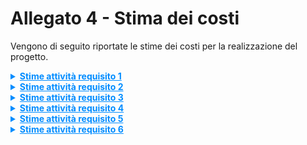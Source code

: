 
# Allegato 4 - Stima dei costi


Vengono di seguito riportate le stime dei costi per la realizzazione del progetto.

<details>
<summary markdown='span' style="cursor: pointer; text-decoration:underline; color:#008CFF;">
    <strong>Stime attività requisito 1</strong>
</summary>

**Attività 1.1** Creazione struttura repository Git e progetto sbt

| Stime   | Luca Cantagallo | Daniel Capannini | Developer | Media | Mediana | 3 point method |
| ------- |-----------------|------------------|-----------|-------|---------|----------------|
| Round 1 | 4               | 5                | 5         | 4,66  | 5       | 5,00           |
| Round 2 | 5               | 5                | 5         | 5,00  | 5,00    | 5,00           |

| Unità di misura   | Unità |
| ----------------- |-------|
| Risorse assegnate | 2     |
| Durata stimata    | 3     |

**Attività 1.2** Inizializzazione directory di lavoro (`src`, `resources`, `test`)

| Stime   | Luca Cantagallo | Daniel Capannini | Developer | Media | Mediana | 3 point method |
| ------- | ------------ |------------------|-----------|-------|---------|---------------|
| Round 1 | 3            | 8                | 3         | 4,67  | 3       | 4,94          |
| Round 2 | 4            | 6                | 4         | 4,67  | 4       | 4,94          |
| Round 3 | 5            | 5                | 5         | 5     | 5       | 5             |

| Unità di misura   | Unità |
| ----------------- |-------|
| Risorse assegnate | 2     |
| Durata stimata    | 3     |

**Attività 1.3** Configurazione del file `build.sbt` con supporto Scala 3

| Stime   | Luca Cantagallo | Daniel Capannini | Developer | Media | Mediana | 3 point method |
| ------- |-----------------|------------------|-----------|-------|---------|----------------|
| Round 1 | 2               | 2                | 2         | 2     | 2       | 2              |

| Unità di misura   | Unità |
| ----------------- |-------|
| Risorse assegnate | 1     |
| Durata stimata    | 2     |

**Attività 1.4** Aggiunta delle dipendenze principali (ScalaTest, Iron, Cucumber, ecc.)

| Stime   | Luca Cantagallo | Daniel Capannini | Developer | Media | Mediana | 3 point method |
| ------- |-----------------|------------------|-----------|-------|---------|----------------|
| Round 1 | 3               | 4                | 3         | 3,33  | 3       | 3,33           |
| Round 2 | 3               | 3                | 3         | 3     | 3       | 3              |

| Unità di misura   | Unità |
| ----------------- |-------|
| Risorse assegnate | 2     |
| Durata stimata    | 2     |

**Attività 1.5** Integrazione plugin sbt per test, documentazione ed export

| Stime   | Luca Cantagallo | Daniel Capannini | Developer | Media | Mediana | 3 point method |
| ------- | ------------ | ------------------ | -------------- | ----- | ------- | -------------- |
| Round 1 | 10           | 8                  | 8              | 8,67  | 8       | 8,78           |
| Round 2 | 9            | 8                  | 8              | 8,33  | 8       | 8,39           |

| Unità di misura   | Unità |
| ----------------- | --- |
| Risorse assegnate | 1   |
| Durata stimata    | 6   |

**Attività 1.6.1** Configurazione pipeline GitHub Actions - Build e compilazione

| Stime   | Luca Cantagallo | Daniel Capannini | Developer | Media | Mediana | 3 point method |
| ------- | ------------ | ------------------ | -------------- | ----- | ------- | -------------- |
| Round 1 | 8            | 10                 | 8              | 8,67  | 8       | 8,78           |
| Round 2 | 9            | 9                  | 10             | 9,33  | 9       | 9,39           |
| Round 3 | 9            | 9,5                | 9,5            | 9,33  | 9,5     | 9,31           |

| Unità di misura   | Unità |
| ----------------- | --- |
| Risorse assegnate | 1   |
| Durata stimata    | 7   |

**Attività 1.6.2** Configurazione pipeline GitHub Actions - Test automatici

| Stime   | Luca Cantagallo | Daniel Capannini | Developer | Media | Mediana | 3 point method |
| ------- | ------------ | ------------------ | -------------- | ----- | ------- | -------------- |
| Round 1 | 3            | 0.5                | 2              | 2,50  | 2,5     | 2,50           |
| Round 2 | 1,5          | 1,5                | 1,5            | 1,50  | 1,5     | 1,50           |

| Unità di misura   | Unità |
| ----------------- | --- |
| Risorse assegnate | 1   |
| Durata stimata    | 2   |

**Attività 1.6.3** Configurazione pipeline GitHub Actions - Generazione documentazione

| Stime   | Luca Cantagallo | Daniel Capannini | Developer | Media | Mediana | 3 point method |
| ------- | ------------ | ------------------ | -------------- | ----- | ------- | -------------- |
| Round 1 | 2            | 2                  | 1,5            | 1,83  | 2       | 1,81           |
| Round 2 | 2            | 2                  | 1,75           | 1,92  | 2       | 1,90           |

| Unità di misura   | Unità |
| ----------------- | --- |
| Risorse assegnate | 1   |
| Durata stimata    | 2   |

**Attività 1.6.4** Configurazione pipeline GitHub Actions - Deploy e rilascio versionato

| Stime   | Luca Cantagallo | Daniel Capannini | Developer | Media | Mediana | 3 point method |
| ------- | ------------ | ------------------ | -------------- | ----- | ------- | -------------- |
| Round 1 | 3            | 3                  | 2,5            | 2,83  | 3       | 2,81           |
| Round 2 | 2,75         | 3                  | 2,5            | 2,75  | 2,75    | 2,75           |

| Unità di misura   | Unità |
| ----------------- | --- |
| Risorse assegnate | 1   |
| Durata stimata    | 2   |

</details>

<details>
<summary markdown='span' style="cursor: pointer; text-decoration:underline; color:#008CFF;">
    <strong>Stime attività requisito 2</strong>
</summary>

**2. Progettazione e implementazione della libreria core**

**2.1 Implementazione dei modelli documentali**

**2.1.1 Metadata**

| Stime   | Luca Cantagallo | Daniel Capannini | Developer | Media | Mediana | 3 point method |
| ------- | --------------- | ---------------- | --------- | ----- | ------- | -------------- |
| Round 1 | 4               | 6,5              | 5         | 5,17  | 5       | 5,19           |
| Round 2 | 5,5             | 6                | 6         | 5,83  | 6       | 5,81           |

| Unità di misura   | Unità |
| ----------------- | ----- |
| Risorse assegnate | 1     |
| Durata stimata    | 6     |

**2.1.2 Content**

| Stime   | Luca Cantagallo | Daniel Capannini | Developer | Media | Mediana | 3 point method |
| ------- | --------------- | ---------------- | --------- | ----- | ------- | -------------- |
| Round 1 | 3               | 5                | 20        | 9,33  | 5       | 10,06          |
| Round 2 | 12              | 12               | 14        | 12,67 | 12      | 12,78          |
| Round 3 | 12              | 12               | 13        | 12,33 | 12      | 12,39          |

| Unità di misura   | Unità |
| ----------------- | ----- |
| Risorse assegnate | 1     |
| Durata stimata    | 12    |

**2.1.3 Title**

| Stime   | Luca Cantagallo | Daniel Capannini | Developer | Media | Mediana | 3 point method |
| ------- | --------------- | ---------------- | --------- | ----- | ------- | -------------- |
| Round 1 | 3               | 5                | 20        | 9,33  | 5       | 10,06          |
| Round 2 | 12              | 12               | 14        | 12,67 | 12      | 12,78          |
| Round 3 | 12              | 12               | 13        | 12,33 | 12      | 12,39          |

| Unità di misura   | Unità |
| ----------------- | ----- |
| Risorse assegnate | 1     |
| Durata stimata    | 12    |

**2.1.4 Text**

| Stime   | Luca Cantagallo | Daniel Capannini | Developer | Media | Mediana | 3 point method |
| ------- | --------------- | ---------------- | --------- | ----- | ------- | -------------- |
| Round 1 | 3               | 5                | 20        | 9,33  | 5       | 10,06          |
| Round 2 | 12              | 12               | 14        | 12,67 | 12      | 12,78          |
| Round 3 | 12              | 12               | 13        | 12,33 | 12      | 12,39          |

| Unità di misura   | Unità |
| ----------------- | ----- |
| Risorse assegnate | 1     |
| Durata stimata    | 12    |

**2.1.5 Table**

| Stime   | Luca Cantagallo | Daniel Capannini | Developer | Media | Mediana | 3 point method |
| ------- | --------------- | ---------------- | --------- | ----- | ------- | -------------- |
| Round 1 | 3               | 5                | 20        | 9,33  | 5       | 10,06          |
| Round 2 | 12              | 12               | 14        | 12,67 | 12      | 12,78          |
| Round 3 | 12              | 12               | 13        | 12,33 | 12      | 12,39          |

| Unità di misura   | Unità |
| ----------------- | ----- |
| Risorse assegnate | 1     |
| Durata stimata    | 12    |

**2.1.6 Section**

| Stime   | Luca Cantagallo | Daniel Capannini | Developer | Media | Mediana | 3 point method |
| ------- | --------------- | ---------------- | --------- | ----- | ------- | -------------- |
| Round 1 | 3               | 5                | 20        | 9,33  | 5       | 10,06          |
| Round 2 | 12              | 12               | 14        | 12,67 | 12      | 12,78          |
| Round 3 | 12              | 12               | 13        | 12,33 | 12      | 12,39          |

| Unità di misura   | Unità |
| ----------------- | ----- |
| Risorse assegnate | 1     |
| Durata stimata    | 12    |

**2.1.7 Subsection**

| Stime   | Luca Cantagallo | Daniel Capannini | Developer | Media | Mediana | 3 point method |
| ------- | --------------- | ---------------- | --------- | ----- | ------- | -------------- |
| Round 1 | 3               | 5                | 20        | 9,33  | 5       | 10,06          |
| Round 2 | 12              | 12               | 14        | 12,67 | 12      | 12,78          |
| Round 3 | 12              | 12               | 13        | 12,33 | 12      | 12,39          |

| Unità di misura   | Unità |
| ----------------- | ----- |
| Risorse assegnate | 1     |
| Durata stimata    | 12    |

**2.1.8 Listing**

| Stime   | Luca Cantagallo | Daniel Capannini | Developer | Media | Mediana | 3 point method |
| ------- | --------------- | ---------------- | --------- | ----- | ------- | -------------- |
| Round 1 | 3               | 5                | 20        | 9,33  | 5       | 10,06          |
| Round 2 | 12              | 12               | 14        | 12,67 | 12      | 12,78          |
| Round 3 | 12              | 12               | 13        | 12,33 | 12      | 12,39          |

| Unità di misura   | Unità |
| ----------------- | ----- |
| Risorse assegnate | 1     |
| Durata stimata    | 12    |

**2.1.9 Image**

| Stime   | Luca Cantagallo | Daniel Capannini | Developer | Media | Mediana | 3 point method |
| ------- | --------------- | ---------------- | --------- | ----- | ------- | -------------- |
| Round 1 | 3               | 5                | 20        | 9,33  | 5       | 10,06          |
| Round 2 | 12              | 12               | 14        | 12,67 | 12      | 12,78          |
| Round 3 | 12              | 12               | 13        | 12,33 | 12      | 12,39          |

| Unità di misura   | Unità |
| ----------------- | ----- |
| Risorse assegnate | 1     |
| Durata stimata    | 12    |

---

**2.2 Modellazione e struttura interna**

**2.2.1 Definizione dei builder per ciascun componente**

| Stime   | Luca Cantagallo | Daniel Capannini | Developer | Media | Mediana | 3 point method |
| ------- | --------------- | ---------------- | --------- | ----- | ------- | -------------- |
| Round 1 | 3               | 5                | 20        | 9,33  | 5       | 10,06          |
| Round 2 | 12              | 12               | 14        | 12,67 | 12      | 12,78          |
| Round 3 | 12              | 12               | 13        | 12,33 | 12      | 12,39          |

| Unità di misura   | Unità |
| ----------------- | ----- |
| Risorse assegnate | 1     |
| Durata stimata    | 12    |

**2.2.2 Costruzione del grafo documentale ricorsivo tramite builder**

| Stime   | Luca Cantagallo | Daniel Capannini | Developer | Media | Mediana | 3 point method |
| ------- | --------------- | ---------------- | --------- | ----- | ------- | -------------- |
| Round 1 | 3               | 5                | 20        | 9,33  | 5       | 10,06          |
| Round 2 | 12              | 12               | 14        | 12,67 | 12      | 12,78          |
| Round 3 | 12              | 12               | 13        | 12,33 | 12      | 12,39          |

| Unità di misura   | Unità |
| ----------------- | ----- |
| Risorse assegnate | 1     |
| Durata stimata    | 12    |

---

**2.3 Gestione degli stili e template**

**2.3.1 Definizione del modello Style con attributi (font, colore, margini, ecc.)**

| Stime   | Luca Cantagallo | Daniel Capannini | Developer | Media | Mediana | 3 point method |
| ------- | --------------- | ---------------- | --------- | ----- | ------- | -------------- |
| Round 1 | 20              | 25               | 35        | 26,67 | 25      | 26,94          |
| Round 2 | 26              | 30               | 33        | 29,67 | 30      | 29,61          |
| Round 3 | 30              | 30               | 32        | 30,67 | 30      | 30,78          |

| Unità di misura   | Unità |
| ----------------- | ----- |
| Risorse assegnate | 1     |
| Durata stimata    | 30    |

**2.3.2 Applicazione dei valori di default da template**

| Stime   | Luca Cantagallo | Daniel Capannini | Developer | Media | Mediana | 3 point method |
| ------- | --------------- | ---------------- | --------- | ----- | ------- | -------------- |
| Round 1 | 6               | 13               | 12        | 10,33 | 12      | 10,06          |
| Round 2 | 12              | 13,5             | 13        | 12,83 | 13      | 12,81          |
| Round 3 | 12,5            | 13,5             | 13        | 13,00 | 13      | 13,00          |

| Unità di misura   | Unità |
| ----------------- | ----- |
| Risorse assegnate | 1     |
| Durata stimata    | 13    |

**2.3.3 Override locale o globale tramite DSL**

| Stime   | Luca Cantagallo | Daniel Capannini | Developer | Media | Mediana | 3 point method |
| ------- | --------------- | ---------------- | --------- | ----- | ------- | -------------- |
| Round 1 | 10              | 11               | 16        | 12,33 | 11      | 12,56          |
| Round 2 | 13              | 18               | 19        | 16,67 | 18      | 16,44          |
| Round 3 | 17              | 19               | 19        | 18,33 | 19      | 18,22          |

| Unità di misura   | Unità |
| ----------------- | ----- |
| Risorse assegnate | 1     |
| Durata stimata    | 19    |

---

**2.4 Rendering del documento**

**2.4.1 Fase 1: generazione CSS (`renderStyle`)**

(vai in dettaglio margini, allineamento, colUnità)

| Stime   | Luca Cantagallo | Daniel Capannini | Developer | Media | Mediana | 3 point method |
| ------- | --------------- | ---------------- | --------- | ----- | ------- | -------------- |
| Margini | 12,5            | 13,5             | 13        | 13,00 | 13      | 13,00          |
| Allineamento | 17         | 19               | 19        | 18,33 | 19      | 18,22          |
| ColUnità | 9               | 10               | 10-12     | 9,67  | 10      | 9,61           |

| Unità di misura   | Unità |
| ----------------- | ----- |
| Risorse assegnate | 1     |
| Durata stimata    | 19    |

**2.4.2 Fase 2: generazione HTML (`render`)**

| Stime   | Luca Cantagallo | Daniel Capannini | Developer | Media | Mediana | 3 point method |
| ------- | --------------- | ---------------- | --------- | ----- | ------- | -------------- |
| Round 1 | X               | X                | X         | X     | X       | X              |

| Unità di misura   | Unità |
| ----------------- | ----- |
| Risorse assegnate | 1     |
| Durata stimata    | X     |

---

**2.5 Esportazione nei formati richiesti**

**2.5.1 Conversione da HTML a PDF, DOCX, Markdown (tramite librerie esterne)**

| Stime   | Luca Cantagallo | Daniel Capannini | Developer | Media | Mediana | 3 point method |
| ------- | --------------- | ---------------- | --------- | ----- | ------- | -------------- |
| Round 1 | X               | X                | X         | X     | X       | X              |

| Unità di misura   | Unità |
| ----------------- | ----- |
| Risorse assegnate | 1     |
| Durata stimata    | X     |

**2.5.2 Supporto a generazione incrementale (solo i formati richiesti)**

| Stime   | Luca Cantagallo | Daniel Capannini | Developer | Media | Mediana | 3 point method |
| ------- | --------------- | ---------------- | --------- | ----- | ------- | -------------- |
| Round 1 | X               | X                | X         | X     | X       | X              |

| Unità di misura   | Unità |
| ----------------- | ----- |
| Risorse assegnate | 1     |
| Durata stimata    | X     |

**2.5.3 Salvataggio opzionale, apertura automatica del file generato**

| Stime   | Luca Cantagallo | Daniel Capannini | Developer | Media | Mediana | 3 point method |
| ------- | --------------- | ---------------- | --------- | ----- | ------- | -------------- |
| Round 1 | X               | X                | X         | X     | X       | X              |

| Unità di misura   | Unità |
| ----------------- | ----- |
| Risorse assegnate | 1     |
| Durata stimata    | X     |


</details>


<details>
<summary markdown='span' style="cursor: pointer; text-decoration:underline; color:#008CFF;">
    <strong>Stime attività requisito 3</strong>
</summary>

**3. Interfaccia e sintassi DSL**

**3.1 Definizione delle funzioni pubbliche (section, text, listing, ecc.)**

| Stime   | Luca Cantagallo | Daniel Capannini | Developer | Media | Mediana | 3 point method |
| ------- | --------------- | ---------------- | --------- | ----- | ------- | -------------- |
| Round 1 | X               | X                | X         | X     | X       | X              |

| Unità di misura   | Unità |
| ----------------- | ----- |
| Risorse assegnate | 2     |
| Durata stimata    | X     |

---

**3.2 Gestione gerarchica dei contesti (es. subsection solo in section)**

| Stime   | Luca Cantagallo | Daniel Capannini | Developer | Media | Mediana | 3 point method |
| ------- | --------------- | ---------------- | --------- | ----- | ------- | -------------- |
| Round 1 | X               | X                | X         | X     | X       | X              |

| Unità di misura   | Unità |
| ----------------- | ----- |
| Risorse assegnate | 1     |
| Durata stimata    | X     |

---

**3.3 Validazione statica tramite refinement types**

**3.3.1 Controllo su valori ammessi (es. font validi)**

| Stime   | Luca Cantagallo | Daniel Capannini | Developer | Media | Mediana | 3 point method |
| ------- | --------------- | ---------------- | --------- | ----- | ------- | -------------- |
| Round 1 | X               | X                | X         | X     | X       | X              |

| Unità di misura   | Unità |
| ----------------- | ----- |
| Risorse assegnate | 1     |
| Durata stimata    | X     |

**3.3.2 Controllo sulla posizione e struttura degli elementi**

| Stime   | Luca Cantagallo | Daniel Capannini | Developer | Media | Mediana | 3 point method |
| ------- | --------------- | ---------------- | --------- | ----- | ------- | -------------- |
| Round 1 | X               | X                | X         | X     | X       | X              |

| Unità di misura   | Unità |
| ----------------- | ----- |
| Risorse assegnate | 1     |
| Durata stimata    | X     |

---

**3.4 Gestione degli errori**

**3.4.1 Messaggi a compile-time chiari e bloccanti**

| Stime   | Luca Cantagallo | Daniel Capannini | Developer | Media | Mediana | 3 point method |
| ------- | --------------- | ---------------- | --------- | ----- | ------- | -------------- |
| Round 1 | X               | X                | X         | X     | X       | X              |

| Unità di misura   | Unità |
| ----------------- | ----- |
| Risorse assegnate | 1     |
| Durata stimata    | X     |

**3.4.2 Fallback su valori di default se semanticamente coerenti**

| Stime   | Luca Cantagallo | Daniel Capannini | Developer | Media | Mediana | 3 point method |
| ------- | --------------- | ---------------- | --------- | ----- | ------- | -------------- |
| Round 1 | X               | X                | X         | X     | X       | X              |

| Unità di misura   | Unità |
| ----------------- | ----- |
| Risorse assegnate | 1     |
| Durata stimata    | X     |

</details>

<details>
<summary markdown='span' style="cursor: pointer; text-decoration:underline; color:#008CFF;">
    <strong>Stime attività requisito 4</strong>
</summary>

**Attività 4.1.1** Progettazione di uno o più template predefiniti - Definizione HTML + CSS coerente (palette, font, margini, ...)

| Stime   | Luca Cantagallo | Daniel Capannini | Developer | Media | Mediana | 3 point method |
| ------- | ------------ | ------------------ | -------------- | ----- | ------- | -------------- |
| Round 1 | 6            | 6                  | 7              | 6,33  | 6       | 6,39           |
| Round 2 | 6            | 6,5                | 7              | 6,50  | 6,5     | 6,50           |

| Unità di misura   | Unità |
| ----------------- | --- |
| Risorse assegnate | 1   |
| Durata stimata    | 6,5 |

**Attività 4.2** Selezione del template nei metadati del documento

| Stime   | Luca Cantagallo | Daniel Capannini | Developer | Media | Mediana | 3 point method |
| ------- | ------------ | ------------------ | -------------- | ----- | ------- | -------------- |
| Round 1 | 17           | 20                 | 24             | 20,33 | 20      | 20,39          |
| Round 2 | 20           | 21                 | 22             | 21,00 | 21      | 21,00          |

| Unità di misura   | Unità |
| ----------------- | --- |
| Risorse assegnate | 1   |
| Durata stimata    | 21  |

**Attività 4.3.1** Possibilità di personalizzazione - A livello globale per l’intero documento nei metadati

| Stime   | Luca Cantagallo | Daniel Capannini | Developer | Media | Mediana | 3 point method |
| ------- | ------------ | ------------------ | -------------- | ----- | ------- | -------------- |
| Round 1 | 6            | 6                  | 5              | 5,67  | 6       | 5,61           |
| Round 2 | 5,5          | 6                  | 5,5            | 5,67  | 5,5     | 5,69           |

| Unità di misura   | Unità |
| ----------------- | --- |
| Risorse assegnate | 1   |
| Durata stimata    | 5,5 |

**Attività 4.3.2** Possibilità di personalizzazione - A livello locale per singoli elementi

| Stime   | Luca Cantagallo | Daniel Capannini | Developer | Media | Mediana | 3 point method |
| ------- | ------------ | ------------------ | -------------- | ----- | ------- | -------------- |
| Round 1 | 18           | 22                 | 24             | 21,33 | 22      | 21,22          |
| Round 2 | 20           | 23                 | 24             | 22,33 | 23      | 22,22          |
| Round 3 | 22           | 24                 | 23             | 23,00 | 23      | 23,00          |

| Unità di misura   | Unità |
| ----------------- | --- |
| Risorse assegnate | 1   |
| Durata stimata    | 23  |

**Attività 4.4** Predisposizione all’estensibilità con template definiti dall’utente - Interfaccia pubblica per override e registrazione

| Stime   | Luca Cantagallo | Daniel Capannini | Developer | Media | Mediana | 3 point method |
| ------- | ------------ | ------------------ | -------------- | ----- | ------- | -------------- |
| Round 1 | 20           | 28                 | 30             | 26,00 | 28      | 25,67          |
| Round 2 | 28           | 28                 | 30             | 28,67 | 28      | 28,78          |

| Unità di misura   | Unità |
| ----------------- | --- |
| Risorse assegnate | 1   |
| Durata stimata    | 29  |

</details>

<details>
<summary markdown='span' style="cursor: pointer; text-decoration:underline; color:#008CFF;">
    <strong>Stime attività requisito 5</strong>
</summary>

**Attività 5.1** Trasformazione DSL → builder → elementi → HTML + CSS

| Stime   | Luca Cantagallo | Daniel Capannini | Developer | Media | Mediana | 3 point method |
| ------- | ------------ | ------------------ | -------------- | ----- | ------- | -------------- |
| Round 1 | 6            | 7                  | 5              | 6,00  | 6       | 6,00           |
| Round 2 | 6            | 6                  | 5              | 5,67  | 6       | 5,61           |

| Unità di misura   | Unità |
| ----------------- | --- |
| Risorse assegnate | 1   |
| Durata stimata    | 6   |

**Attività 5.2** Gestione del flusso completo di generazione

| Stime   | Luca Cantagallo | Daniel Capannini | Developer | Media | Mediana | 3 point method |
| ------- | ------------ | ------------------ | -------------- | ----- | ------- | -------------- |
| Round 1 | 32           | 26                 | 30             | 29,33 | 30      | 29,22          |
| Round 2 | 31           | 30                 | 30             | 30,33 | 30      | 30,39          |

| Unità di misura   | Unità |
| ----------------- | --- |
| Risorse assegnate | 1   |
| Durata stimata    | 30  |

**Attività 5.2.1** Validazione iniziale (compile-time)

| Stime   | Luca Cantagallo | Daniel Capannini | Developer | Media | Mediana | 3 point method |
| ------- | ------------ | ------------------ | -------------- | ----- | ------- | -------------- |
| Round 1 | 20           | 24                 | 27             | 23,67 | 24      | 23,61          |
| Round 2 | 21           | 24                 | 26             | 22,50 | 22,5    | 22,50          |
| Round 3 | 23           | 24                 | 25             | 24,00 | 24      | 24,00          |

| Unità di misura   | Unità |
| ----------------- | --- |
| Risorse assegnate | 1   |
| Durata stimata    | 24  |

**Attività 5.2.2** Generazione CSS (`renderStyle`)

| Stime   | Luca Cantagallo | Daniel Capannini | Developer | Media | Mediana | 3 point method |
| ------- | ------------ | ------------------ | -------------- | ----- | ------- | -------------- |
| Round 1 | 8            | 4                  | 5              | 5,67  | 5       | 5,78           |
| Round 2 | 7,5          | 7                  | 8              | 7,50  | 7,5     | 7,50           |

| Unità di misura   | Unità |
| ----------------- | --- |
| Risorse assegnate | 1   |
| Durata stimata    | 8   |

**Attività 5.2.3** Generazione HTML (`render`)

| Stime   | Luca Cantagallo | Daniel Capannini | Developer | Media | Mediana | 3 point method |
| ------- | ------------ | ------------------ | -------------- | ----- | ------- | -------------- |
| Round 1 | 5            | 5                  | 6              | 5,33  | 5       | 5,39           |
| Round 2 | 5,5          | 5                  | 6              | 5,50  | 5,5     | 5,50           |
| Round 3 | 5,5          | 5,5                | 6              | 5,67  | 5,5     | 5,69           |

| Unità di misura   | Unità |
| ----------------- | --- |
| Risorse assegnate | 1   |
| Durata stimata    | 6   |

**Attività 5.2.4** Conversione in formato di output richiesto

| Stime   | Luca Cantagallo | Daniel Capannini | Developer | Media | Mediana | 3 point method |
| ------- | ------------ | ------------------ | -------------- | ----- | ------- | -------------- |
| Round 1 | 16           | 12                 | 18             | 15,33 | 16      | 15,22          |
| Round 2 | 14           | 14                 | 15             | 14,33 | 14      | 14,39          |

| Unità di misura   | Unità |
| ----------------- | --- |
| Risorse assegnate | 1   |
| Durata stimata    | 14  |

**Attività 5.3** Configurazione output nei metadati

| Stime   | Luca Cantagallo | Daniel Capannini | Developer | Media | Mediana | 3 point method |
| ------- | ------------ | ------------------ | -------------- | ----- | ------- | -------------- |
| Round 1 | 16           | 12                 | 18             | 15,33 | 16      | 15,22          |
| Round 2 | 14           | 14                 | 15             | 14,33 | 14      | 14,39          |

| Unità di misura   | Unità |
| ----------------- | --- |
| Risorse assegnate | 1   |
| Durata stimata    | 14  |

**Attività 5.4** Logging e gestione errori di generazione

| Stime   | Luca Cantagallo | Daniel Capannini | Developer | Media | Mediana | 3 point method |
| ------- | ------------ | ------------------ | -------------- | ----- | ------- | -------------- |
| Round 1 | 16           | 12                 | 18             | 15,33 | 16      | 15,22          |
| Round 2 | 14           | 14                 | 15             | 14,33 | 14      | 14,39          |

| Unità di misura   | Unità |
| ----------------- | --- |
| Risorse assegnate | 1   |
| Durata stimata    | 14  |

**Attività 5.4.1** Errori bloccanti a compile-time

| Stime   | Luca Cantagallo | Daniel Capannini | Developer | Media | Mediana | 3 point method |
| ------- | ------------ | ------------------ | -------------- | ----- | ------- | -------------- |
| Round 1 | 16           | 12                 | 18             | 15,33 | 16      | 15,22          |
| Round 2 | 14           | 14                 | 15             | 14,33 | 14      | 14,39          |

| Unità di misura   | Unità |
| ----------------- | --- |
| Risorse assegnate | 1   |
| Durata stimata    | 14  |

</details>

<details>
<summary markdown='span' style="cursor: pointer; text-decoration:underline; color:#008CFF;">
    <strong>Stime attività requisito 6</strong>
</summary>

**Attività 6.1** Esportazione di API Scala pubbliche (solo DSL e configurazione; meccanismi interni nascosti)

| Stime   | Luca Cantagallo | Daniel Capannini | Developer | Media | Mediana | 3 point method |
| ------- | ------------ | ------------------ | -------------- | ----- | ------- | -------------- |
| Round 1 | 6            | 14                 | 10             | 10,00 | 10      | 10,00          |
| Round 2 | 11           | 12                 | 12             | 11,67 | 12      | 11,61          |

| Unità di misura   | Unità |
| ----------------- | --- |
| Risorse assegnate | 3   |
| Durata stimata    | 5   |

**Attività 6.2** Fornire un plugin sbt con comandi semplici (comandi: `generateDoc`, `openDoc`, ecc...)

| Stime   | Luca Cantagallo | Daniel Capannini | Developer | Media | Mediana | 3 point method |
| ------- | ------------ | ------------------ | -------------- | ----- | ------- | -------------- |
| Round 1 | 4            | 5                  | 8              | 5,67  | 5       | 5,78           |
| Round 2 | 5            | 5,5                | 7              | 5,83  | 5,5     | 5,89           |
| Round 3 | 6            | 6                  | 6              | 6,00  | 6       | 6,00           |

| Unità di misura   | Unità |
| ----------------- | --- |
| Risorse assegnate | 1   |
| Durata stimata    | 6   |

**Attività 6.3** Compatibilità con pipeline CI/CD

| Stime   | Luca Cantagallo | Daniel Capannini | Developer | Media | Mediana | 3 point method |
| ------- | ------------ | ------------------ | -------------- | ----- | ------- | -------------- |
| Round 1 | 4            | 5                  | 6              | 5,00  | 5       | 5,00           |
| Round 2 | 4,5          | 5,5                | 6              | 5,33  | 5,5     | 5,31           |

| Unità di misura   | Unità |
| ----------------- | --- |
| Risorse assegnate | 1   |
| Durata stimata    | 6   |

**Attività 6.4.1** Documentazione tecnica - Scaladoc

| Stime   | Luca Cantagallo | Daniel Capannini | Developer | Media | Mediana | 3 point method |
| ------- | ------------ | ------------------ | -------------- | ----- | ------- | -------------- |
| Round 1 | 15           | 20                 | 14             | 16,33 | 15      | 16,56          |
| Round 2 | 16           | 20                 | 18             | 18,00 | 18      | 18,00          |
| Round 3 | 17           | 20                 | 18             | 18,33 | 18      | 18,39          |

| Unità di misura   | Unità |
| ----------------- | --- |
| Risorse assegnate | 1   |
| Durata stimata    | 18  |

**Attività 6.4.2** Documentazione tecnica - Esempi d’uso in formato `readme.md`

| Stime   | Luca Cantagallo | Daniel Capannini | Developer | Media | Mediana | 3 point method |
| ------- | ------------ | ------------------ | -------------- | ----- | ------- | -------------- |
| Round 1 | 22           | 19                 | 24             | 21,67 | 22      | 21,61          |
| Round 2 | 21           | 20                 | 23             | 20,50 | 20,5    | 20,50          |
| Round 3 | 21           | 20                 | 22             | 21,00 | 21      | 21,00          |

| Unità di misura   | Unità |
| ----------------- | --- |
| Risorse assegnate | 1   |
| Durata stimata    | 21  |

**Attività 6.5.1** Testing completo - Test unitari con ScalaTest

| Stime   | Luca Cantagallo | Daniel Capannini | Developer | Media | Mediana | 3 point method |
| ------- | ------------ | ------------------ | -------------- | ----- | ------- | -------------- |
| Round 1 | 3            | 4                  | 5              | 4,00  | 4       | 4,00           |
| Round 2 | 5            | 5                  | 5              | 5,00  | 5       | 5,00           |

| Unità di misura   | Unità |
| ----------------- | --- |
| Risorse assegnate | 1   |
| Durata stimata    | 5   |

**Attività 6.5.2** Testing completo - Test comportamentali con Gherkin + Cucumber

| Stime   | Luca Cantagallo | Daniel Capannini | Developer | Media | Mediana | 3 point method |
| ------- | ------------ | ------------------ | -------------- | ----- | ------- | -------------- |
| Round 1 | 4            | 6                  | 6              | 5,33  | 6       | 5,22           |
| Round 2 | 5            | 6                  | 6              | 5,50  | 5,5     | 5,50           |

| Unità di misura   | Unità |
| ----------------- | --- |
| Risorse assegnate | 1   |
| Durata stimata    | 6   |

**Attività 6.5.3** Testing completo - Test di integrazione su generazione ed export

| Stime   | Luca Cantagallo | Daniel Capannini | Developer | Media | Mediana | 3 point method |
| ------- | ------------ | ------------------ | -------------- | ----- | ------- | -------------- |
| Round 1 | 7            | 8                  | 6              | 7,00  | 7       | 7,00           |
| Round 2 | 7            | 7                  | 7              | 7,00  | 7       | 7,00           |

| Unità di misura   | Unità |
| ----------------- | --- |
| Risorse assegnate | 1   |
| Durata stimata    | 7   |


</details>
